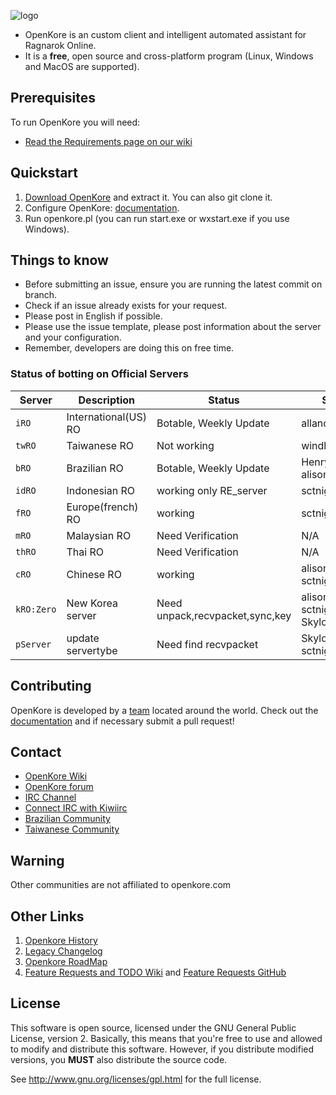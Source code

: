![logo](https://upload.wikimedia.org/wikipedia/commons/b/b5/Kore_2g_logo.png)

* OpenKore is an custom client and intelligent automated assistant for Ragnarok Online.
* It is a **free**, open source and cross-platform program (Linux, Windows and MacOS are supported).

## Prerequisites

To run OpenKore you will need:
* [Read the Requirements page on our wiki](http://wiki.openkore.com/index.php/How_to_run_OpenKore#Requirements)

## Quickstart

1. [Download OpenKore](https://github.com/OpenKore/openkore/archive/master.zip) and extract it. You can also git clone it.
2. Configure OpenKore: [documentation](http://openkore.com/index.php/Category:Control).
3. Run openkore.pl (you can run start.exe or wxstart.exe if you use Windows).

## Things to know

* Before submitting an issue, ensure you are running the latest commit on branch.
* Check if an issue already exists for your request.
* Please post in English if possible.
* Please use the issue template, please post information about the server and your configuration.
* Remember, developers are doing this on free time.

### Status of botting on Official Servers

| Server | Description | Status | Supporter |
| --- | --- | --- | --- |
| `iRO` | International(US) RO | Botable, Weekly Update | allanon |
| `twRO` | Taiwanese RO | Not working | windhamwong |
| `bRO` | Brazilian RO | Botable, Weekly Update | Henrybk, lututui, alisonrag |
| `idRO` | Indonesian RO | working only RE_server | sctnightcore(temp)
| `fRO` | Europe(french) RO | working | sctnightcore | 
| `mRO` | Malaysian RO | Need Verification | N/A |
| `thRO` | Thai RO | Need Verification | N/A |
| `cRO` | Chinese RO | working | alisonrag, sctnightcore(temp) |
| `kRO:Zero` | New Korea server | Need unpack,recvpacket,sync,key | alisonrag sctnightcore(temp) SkylorD(temp) |
| `pServer` | update servertybe | Need find recvpacket | SkylorD, sctnightcore |

## Contributing

OpenKore is developed by a [team](https://github.com/OpenKore/openkore/graphs/contributors) located around the world. Check out the [documentation](http://openkore.com/index.php/Manual) and if necessary submit a pull request!

## Contact

* [OpenKore Wiki](http://wiki.openkore.com/)
* [OpenKore forum](http://forums.openkore.com/)
* [IRC Channel](https://webchat.freenode.net/?channels=openkore) 
* [Connect IRC with Kiwiirc](https://kiwiirc.com/client/irc.freenode.net/?nick=IRC-Source_?#openkore)
* [Brazilian Community](http://openkorebrasil.org/)
* [Taiwanese Community](http://optw.nva-hk.com/forum.php)
## Warning

Other communities are not affiliated to openkore.com

## Other Links

1. [Openkore History](http://openkore.com/index.php/OpenKore)
2. [Legacy Changelog](https://github.com/OpenKore/openkore/commits/master/README.txt)
3. [Openkore RoadMap](http://openkore.com/index.php/Roadmap)
4. [Feature Requests and TODO Wiki](http://openkore.com/index.php/Category:Feature_Request) and [Feature Requests GitHub](https://github.com/OpenKore/openkore/issues?q=is%3Aopen+is%3Aissue+label%3A%22feature+request%22)

## License

This software is open source, licensed under the GNU General Public License, version 2. 
Basically, this means that you're free to use and allowed to modify and distribute this software. 
However, if you distribute modified versions, you **MUST** also distribute the source code.


See http://www.gnu.org/licenses/gpl.html for the full license.

